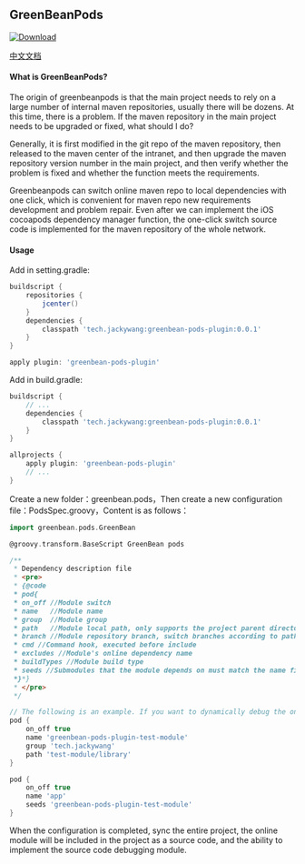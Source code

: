 ## GreenBeanPods
[ ![Download](https://api.bintray.com/packages/jackyjacky/maven/greenbean-pods-plugin/images/download.svg?version=0.0.1) ](https://bintray.com/jackyjacky/maven/greenbean-pods-plugin/0.0.1/link)

[中文文档](https://github.com/JackyAndroid/GreenBeanPods/blob/master/README-CN.md)

#### What is GreenBeanPods?

The origin of greenbeanpods is that the main project needs to rely on a large number of internal maven repositories, usually there will be dozens. At this time, there is a problem. If the maven repository in the main project needs to be upgraded or fixed, what should I do?

Generally, it is first modified in the git repo of the maven repository, then released to the maven center of the intranet, and then upgrade the maven repository version number in the main project, and then verify whether the problem is fixed and whether the function meets the requirements.

Greenbeanpods can switch online maven repo to local dependencies with one click, which is convenient for maven repo new requirements development and problem repair. Even after we can implement the iOS cocoapods dependency manager function, the one-click switch source code is implemented for the maven repository of the whole network.

#### Usage

Add in setting.gradle:

```groovy
buildscript {
    repositories {
        jcenter()
    }
    dependencies {
        classpath 'tech.jackywang:greenbean-pods-plugin:0.0.1'
    }
}

apply plugin: 'greenbean-pods-plugin'
```

Add in build.gradle:

```groovy
buildscript {
    // ...
    dependencies {
        classpath 'tech.jackywang:greenbean-pods-plugin:0.0.1'
    }
}

allprojects {
    apply plugin: 'greenbean-pods-plugin'
    // ...
}
```

Create a new folder：greenbean.pods，Then create a new configuration file：PodsSpec.groovy，Content is as follows：

```groovy
import greenbean.pods.GreenBean

@groovy.transform.BaseScript GreenBean pods

/**
 * Dependency description file
 * <pre>
 * {@code
 * pod{
 * on_off //Module switch
 * name   //Module name
 * group  //Module group
 * path   //Module local path, only supports the project parent directory to expand downward
 * branch //Module repository branch, switch branches according to path
 * cmd //Command hook, executed before include
 * excludes //Module's online dependency name
 * buildTypes //Module build type
 * seeds //Submodules that the module depends on must match the name field of the submodule
 *}*}
 * </pre>
 */

// The following is an example. If you want to dynamically debug the online module named ‘greenbean-pods-plugin-test-module’ in the app module, first configure the following.
pod {
    on_off true
    name 'greenbean-pods-plugin-test-module'
    group 'tech.jackywang'
    path 'test-module/library'
}

pod {
    on_off true
    name 'app'
    seeds 'greenbean-pods-plugin-test-module'
}
```

When the configuration is completed, sync the entire project, the online module will be included in the project as a source code, and the ability to implement the source code debugging module.

